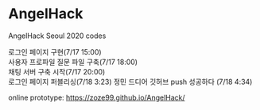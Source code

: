 # AngelHack
AngelHack Seoul 2020 codes<br>

로그인 페이지 구현(7/17 15:00)<br>
사용자 프로파일 질문 파일 구축(7/17 18:00)<br>
채팅 서버 구축 시작(7/17 20:00)<br>
로그인 페이지 퍼블리싱(7/18 3:23)
정민 드디어 깃허브 push 성공하다 (7/18 4:34)


online prototype:
https://zoze99.github.io/AngelHack/

